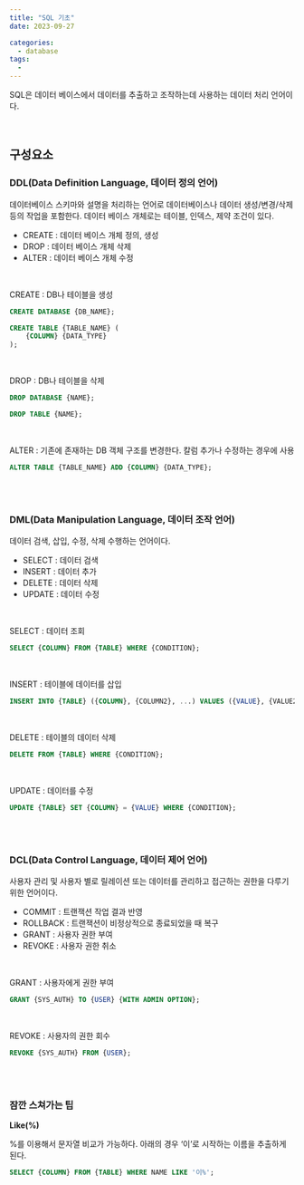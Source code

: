 ```yaml
---
title: "SQL 기초"
date: 2023-09-27

categories:
  - database
tags:
  -
---
```


SQL은 데이터 베이스에서 데이터를 추출하고 조작하는데 사용하는 데이터 처리 언어이다.

<br>

## 구성요소

### **DDL(Data Definition Language, 데이터 정의 언어)**

데이터베이스 스키마와 설명을 처리하는 언어로 데이터베이스나 데이터 생성/변경/삭제 등의 작업을 포함한다. 데이터 베이스 개체로는 테이블, 인덱스, 제약 조건이 있다.

- CREATE : 데이터 베이스 개체 정의, 생성
- DROP : 데이터 베이스 개체 삭제
- ALTER : 데이터 베이스 개체 수정

<br>

CREATE : DB나 테이블을 생성

```sql
CREATE DATABASE {DB_NAME};

CREATE TABLE {TABLE_NAME} (
	{COLUMN} {DATA_TYPE}
);
```

<br>

DROP : DB나 테이블을 삭제

```sql
DROP DATABASE {NAME};

DROP TABLE {NAME};
```

<br>

ALTER : 기존에 존재하는 DB 객체 구조를 변경한다. 칼럼 추가나 수정하는 경우에 사용

```sql
ALTER TABLE {TABLE_NAME} ADD {COLUMN} {DATA_TYPE};
```

<br>
<br>

### **DML(Data Manipulation Language, 데이터 조작 언어)**

데이터 검색, 삽입, 수정, 삭제 수행하는 언어이다. 

- SELECT : 데이터 검색
- INSERT : 데이터 추가
- DELETE : 데이터 삭제
- UPDATE : 데이터 수정

<br>

SELECT : 데이터 조회

```sql
SELECT {COLUMN} FROM {TABLE} WHERE {CONDITION};
```

<br>

INSERT : 테이블에 데이터를 삽입

```sql
INSERT INTO {TABLE} ({COLUMN}, {COLUMN2}, ...) VALUES ({VALUE}, {VALUE2}, ...);
```

<br>

DELETE : 테이블의 데이터 삭제

```sql
DELETE FROM {TABLE} WHERE {CONDITION};
```

<br>

UPDATE : 데이터를 수정

```sql
UPDATE {TABLE} SET {COLUMN} = {VALUE} WHERE {CONDITION};
```

<br>
<br>

### **DCL(Data Control Language, 데이터 제어 언어)**

사용자 관리 및 사용자 별로 릴레이션 또는 데이터를 관리하고 접근하는 권한을 다루기 위한 언어이다.

- COMMIT : 트랜잭션 작업 결과 반영
- ROLLBACK : 트랜잭션이 비정상적으로 종료되었을 때 복구
- GRANT : 사용자 권한 부여
- REVOKE : 사용자 권한 취소

<br>

GRANT : 사용자에게 권한 부여

```sql
GRANT {SYS_AUTH} TO {USER} {WITH ADMIN OPTION};
```


<br>

REVOKE : 사용자의 권한 회수

```sql
REVOKE {SYS_AUTH} FROM {USER};
```

<br>
<br>

### 잠깐 스쳐가는 팁

**Like(%)**

%를 이용해서 문자열 비교가 가능하다. 아래의 경우 ‘이’로 시작하는 이름을 추출하게 된다.

```sql
SELECT {COLUMN} FROM {TABLE} WHERE NAME LIKE '이%';
```

<br>
<br>
